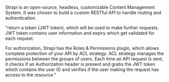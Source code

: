Strapi is an open-source, headless, customizable Content Management System. It was chosen to build a custom RESTful API to handle routing and authentication.

"return a token (JWT token), which will be used to make further requests. JWT token contains user information and expiry which get validated for each request.

For authorization, Strapi has the Roles & Permissions plugin, which allows complete protection of your API by ACL strategy. ACL strategy manages the permissions between the groups of users. Each time an API request is sent, it checks if an Authorization header is present and grabs the JWT token which contains the user ID and verifies if the user making the request has access to the resource."
